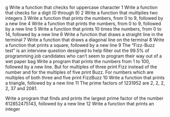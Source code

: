 g Write a function that checks for uppercase character
1 Write a function that checks for a digit (0 through 9)
2 Write a function that multiplies two integers
3 Write a function that prints the numbers, from 0 to 9, followed by a new line
4
Write a function that prints the numbers, from 0 to 9, followed by a new line
5 Write a function that prints 10 times the numbers, from 0 to 14, followed by a new line
6 Write a function that draws a straight line in the terminal
7 Write a function that draws a diagonal line on the terminal
8 Write a function that prints a square, followed by a new line
9 The “Fizz-Buzz test” is an interview question designed to help filter out the 99.5% of programming job candidates who can’t seem to program their way out of a wet paper bag 
Write a program that prints the numbers from 1 to 100, followed by a new line. But for multiples of three print Fizz instead of the number and for the multiples of five print Buzz. For numbers which are multiples of both three and five print FizzBuzz
10 Write a function that prints a triangle, followed by a new line
11 The prime factors of 1231952 are 2, 2, 2, 2, 37 and 2081.

Write a program that finds and prints the largest prime factor of the number 612852475143, followed by a new line
12 Write a function that prints an integer

